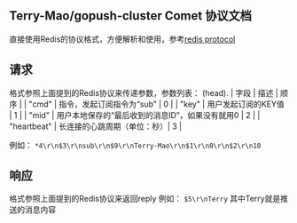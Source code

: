 ## Terry-Mao/gopush-cluster Comet 协议文档
直接使用Redis的协议格式，方便解析和使用，参考[redis protocol](http://redis.io/topics/protocol)

## 请求
格式参照上面提到的Redis协议来传递参数，参数列表：
(head). | 字段 | 描述 | 顺序 | 
| "cmd" | 指令，发起订阅指令为“sub” | 0 |
| "key" | 用户发起订阅的KEY值 | 1 |
| "mid" | 用户本地保存的“最后收到的消息ID”，如果没有就用0 | 2 |
| "heartbeat" | 长连接的心跳周期（单位：秒）| 3 |

例如：
`*4\r\n$3\r\nsub\r\n$9\r\nTerry-Mao\r\n$1\r\n0\r\n$2\r\n10`

## 响应
格式参照上面提到的Redis协议来返回reply
例如：
`$5\r\nTerry`
其中Terry就是推送的消息内容

